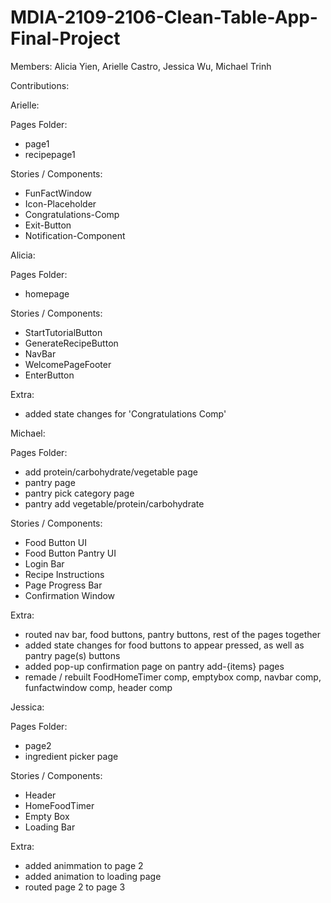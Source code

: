 # MDIA-2109-2106-Clean-Table-App-Final-Project

Members: Alicia Yien, Arielle Castro, Jessica Wu, Michael Trinh

Contributions: 

Arielle: 

Pages Folder: 
  - page1
  - recipepage1

Stories / Components: 
  - FunFactWindow
  - Icon-Placeholder
  - Congratulations-Comp
  - Exit-Button
  - Notification-Component

Alicia:

Pages Folder: 
  - homepage

Stories / Components:
  - StartTutorialButton
  - GenerateRecipeButton
  - NavBar
  - WelcomePageFooter
  - EnterButton

Extra:
  - added state changes for 'Congratulations Comp'

Michael:

Pages Folder: 
  - add protein/carbohydrate/vegetable page
  - pantry page
  - pantry pick category page
  - pantry add vegetable/protein/carbohydrate

Stories / Components: 
  - Food Button UI
  - Food Button Pantry UI
  - Login Bar
  - Recipe Instructions
  - Page Progress Bar
  - Confirmation Window

Extra:
  - routed nav bar, food buttons, pantry buttons, rest of the pages together
  - added state changes for food buttons to appear pressed, as well as pantry page(s) buttons
  - added pop-up confirmation page on pantry add-{items} pages
  - remade / rebuilt FoodHomeTimer comp, emptybox comp, navbar comp, funfactwindow comp, header comp

Jessica:

Pages Folder: 
  - page2
  - ingredient picker page

Stories / Components:
  - Header
  - HomeFoodTimer
  - Empty Box
  - Loading Bar

Extra: 
  - added animmation to page 2
  - added animation to loading page
  - routed page 2 to page 3
